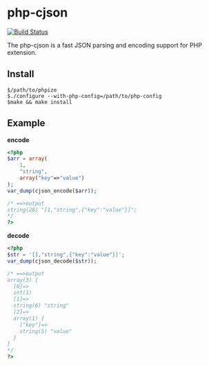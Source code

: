 php-cjson
===========
[![Build Status](https://travis-ci.org/rryqszq4/php-cjson.svg?branch=master)](https://travis-ci.org/rryqszq4/php-cjson)

The php-cjson is a fast JSON parsing and encoding support for PHP extension.


Install
-------
```
$/path/to/phpize
$./configure --with-php-config=/path/to/php-config
$make && make install
```

Example
-------
**encode**
```php
<?php
$arr = array(
	1,
	"string",
	array("key"=>"value")
);
var_dump(cjson_encode($arr));

/* ==>output
string(28) "[1,"string",{"key":"value"}]";
*/
?>
```

**decode**
```php
<?php
$str = '[1,"string",{"key":"value"}]';
var_dump(cjson_decode($str));

/* ==>output
array(3) {
  [0]=>
  int(1)
  [1]=>
  string(6) "string"
  [2]=>
  array(1) {
    ["key"]=>
    string(5) "value"
  }
}
*/
?>
```

